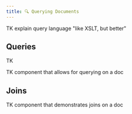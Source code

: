 ```yaml
---
title: 🔍 Querying Documents
---
```


TK explain query language "like XSLT, but better"

## Queries

TK

TK component that allows for querying on a doc

## Joins

TK component that demonstrates joins on a doc
